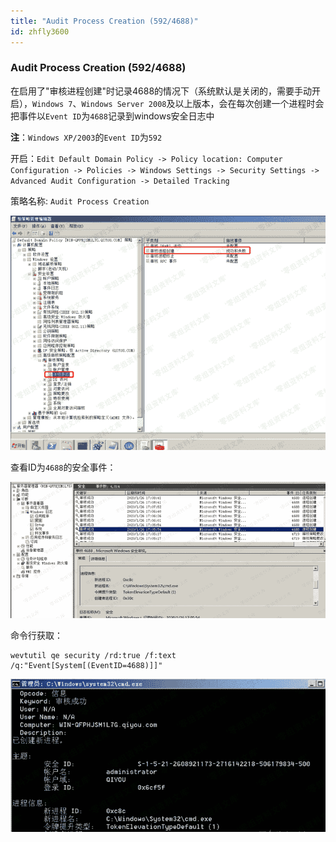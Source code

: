 ```yaml
---
title: "Audit Process Creation (592/4688)"
id: zhfly3600
---
```


### Audit Process Creation (592/4688)

在启用了"审核进程创建"时记录4688的情况下（系统默认是关闭的，需要手动开启），`Windows 7`、`Windows Server 2008`及以上版本，会在每次创建一个进程时会把事件以`Event ID`为`4688`记录到windows安全日志中

**注**：`Windows XP/2003`的`Event ID`为`592`

开启：`Edit Default Domain Policy -> Policy location: Computer Configuration -> Policies -> Windows Settings -> Security Settings -> Advanced Audit Configuration -> Detailed Tracking`

策略名称: `Audit Process Creation`

![image](../img/fd3b997f83230b6567b9137c5c75e3b0.png)

查看ID为`4688`的安全事件：

![image](../img/540d63b2d904c7511adc92169f9a0a77.png)

命令行获取：

```
wevtutil qe security /rd:true /f:text /q:"Event[System[(EventID=4688)]]" 
```

![image](../img/a6930d257630d4219276f42d2a572c27.png)